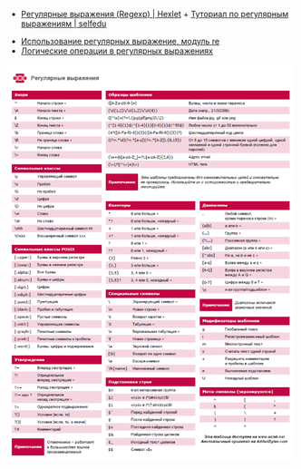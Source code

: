 - [Регулярные выражения (Regexp) | Hexlet](https://ru.hexlet.io/courses/regexp) + [Туториал по регулярным выражениям | selfedu](https://youtube.com/playlist?list=PLA0M1Bcd0w8w8gtWzf9YkfAxFCgDb09pA)
* [Использование регулярных выражение, модуль re](https://docs-python.ru/standart-library/modul-re-python/)
* [Логические операции в регулярных выражениях](http://www.skillz.ru/dev/php/article-Logicheskie_operacii_v_regulyarnyx_vyrazheniyax.html)

![](_regexp_pictures/regexp_cheetsheet.png)